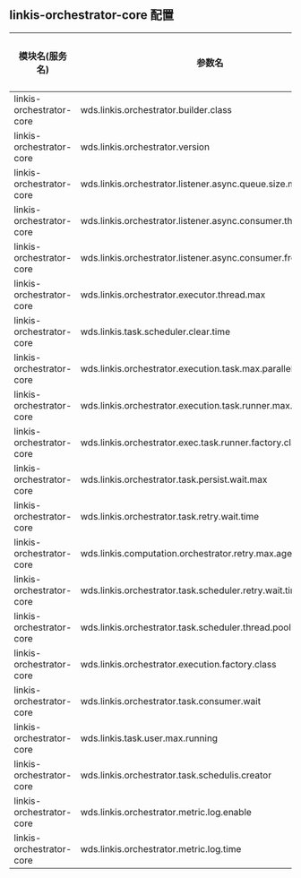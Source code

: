 ## linkis-orchestrator-core 配置

| 模块名(服务名) | 参数名 | 默认值 | 描述 | 是否引用|
| -------- | -------- | ----- |----- |  -----   |
|linkis-orchestrator-core|wds.linkis.orchestrator.builder.class | |orchestrator.builder.class|
|linkis-orchestrator-core|wds.linkis.orchestrator.version|1.0.0|orchestrator.version|
|linkis-orchestrator-core|wds.linkis.orchestrator.listener.async.queue.size.max|300|orchestrator.listener.async.queue.size.max|
|linkis-orchestrator-core|wds.linkis.orchestrator.listener.async.consumer.thread.max| 5|orchestrator.listener.async.consumer.thread.max|
|linkis-orchestrator-core|wds.linkis.orchestrator.listener.async.consumer.freetime.max|5000ms |orchestrator.listener.async.consumer.freetime.max|
|linkis-orchestrator-core|wds.linkis.orchestrator.executor.thread.max| 20|orchestrator.executor.thread.max  |
|linkis-orchestrator-core|wds.linkis.task.scheduler.clear.time|1m| task.scheduler.clear.time |
|linkis-orchestrator-core|wds.linkis.orchestrator.execution.task.max.parallelism| 5 |orchestrator.execution.task.max.parallelism|
|linkis-orchestrator-core|wds.linkis.orchestrator.execution.task.runner.max.size| 200|orchestrator.execution.task.runner.max.size|
|linkis-orchestrator-core|wds.linkis.orchestrator.exec.task.runner.factory.class| |orchestrator.exec.task.runner.factory.class|
|linkis-orchestrator-core|wds.linkis.orchestrator.task.persist.wait.max|5m|orchestrator.task.persist.wait.max|
|linkis-orchestrator-core|wds.linkis.orchestrator.task.retry.wait.time|30000| orchestrator.task.retry.wait.time |
|linkis-orchestrator-core|wds.linkis.computation.orchestrator.retry.max.age| 10| orchestrator.retry.max.age|
|linkis-orchestrator-core|wds.linkis.orchestrator.task.scheduler.retry.wait.time|100000| orchestrator.task.scheduler.retry.wait.time|
|linkis-orchestrator-core|wds.linkis.orchestrator.task.scheduler.thread.pool| 200 |orchestrator.task.scheduler.thread.pool|
|linkis-orchestrator-core|wds.linkis.orchestrator.execution.factory.class| org.apache.linkis.orchestrator.code.plans.execution.CodeExecutionFactory|orchestrator.execution.factory.class|
|linkis-orchestrator-core|wds.linkis.orchestrator.task.consumer.wait|500|orchestrator.task.consumer.wait|
|linkis-orchestrator-core|wds.linkis.task.user.max.running| 5 |task.user.max.running|
|linkis-orchestrator-core|wds.linkis.orchestrator.task.schedulis.creator| schedulis,nodeexecution|task.schedulis.creator|
|linkis-orchestrator-core|wds.linkis.orchestrator.metric.log.enable|true|orchestrator.metric.log.enable|
|linkis-orchestrator-core|wds.linkis.orchestrator.metric.log.time| 1h |orchestrator.metric.log.time|
